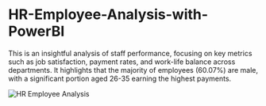 # HR-Employee-Analysis-with-PowerBI
This is an insightful analysis of staff performance, focusing on key metrics such as job satisfaction, payment rates, and work-life balance across departments. It highlights that the majority of employees (60.07%) are male, with a significant portion aged 26-35 earning the highest payments.

![HR Employee Analysis](https://github.com/user-attachments/assets/a8ac9d00-093a-4d53-a502-e433fda3135f)

